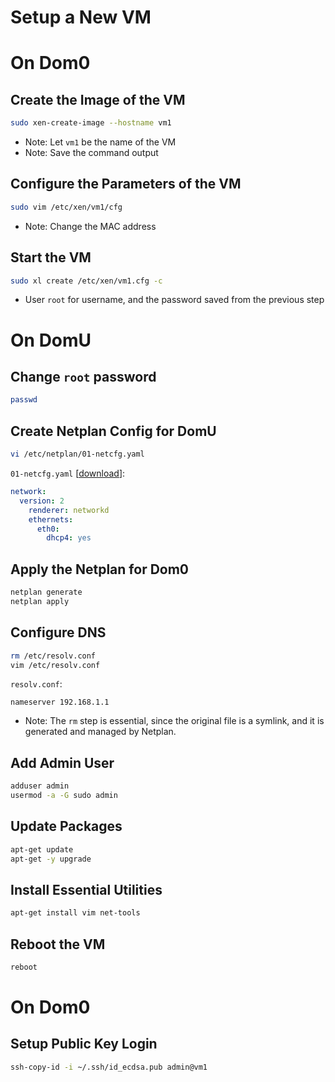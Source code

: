 # Setup a New VM

# On Dom0

## Create the Image of the VM
```sh
sudo xen-create-image --hostname vm1
```
- Note: Let `vm1` be the name of the VM
- Note: Save the command output

## Configure the Parameters of the VM
```sh
sudo vim /etc/xen/vm1/cfg
```
- Note: Change the MAC address

## Start the VM
```sh
sudo xl create /etc/xen/vm1.cfg -c
```
- User `root` for username, and the password saved from the previous step

# On DomU

## Change `root` password
```sh
passwd
```

## Create Netplan Config for DomU
```sh
vi /etc/netplan/01-netcfg.yaml
```
`01-netcfg.yaml` [[download](01-netcfg.yaml)]:
```yaml
network:
  version: 2
    renderer: networkd
    ethernets:
      eth0:
        dhcp4: yes
```

## Apply the Netplan for Dom0
```sh
netplan generate
netplan apply
```

## Configure DNS
```sh
rm /etc/resolv.conf
vim /etc/resolv.conf
```
`resolv.conf`:
```
nameserver 192.168.1.1
```
- Note: The `rm` step is essential, since the original file is a symlink, and it is generated and managed by Netplan.

## Add Admin User
```sh
adduser admin
usermod -a -G sudo admin
```

## Update Packages
```sh
apt-get update
apt-get -y upgrade
```

## Install Essential Utilities
```sh
apt-get install vim net-tools
```

## Reboot the VM
```sh
reboot
```

# On Dom0

## Setup Public Key Login
```sh
ssh-copy-id -i ~/.ssh/id_ecdsa.pub admin@vm1
```
